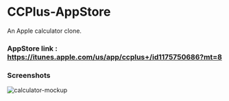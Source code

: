 # CCPlus-AppStore
An Apple calculator clone.

### AppStore link : https://itunes.apple.com/us/app/ccplus+/id1175750686?mt=8

### Screenshots 

![calculator-mockup](https://cloud.githubusercontent.com/assets/11078225/22159945/467c5604-df11-11e6-8ea0-019a9b4ecafc.png)

